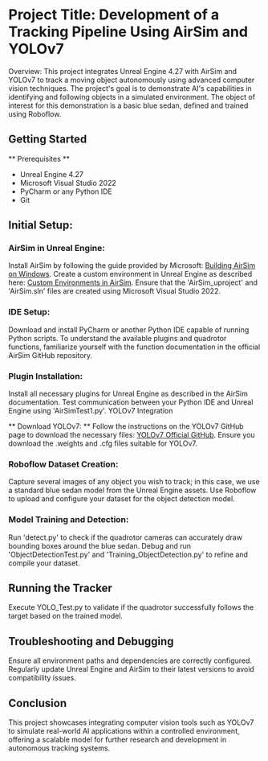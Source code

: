 # Project Title: Development of a Tracking Pipeline Using AirSim and YOLOv7
Overview: This project integrates Unreal Engine 4.27 with AirSim and YOLOv7 to track a moving object autonomously using advanced computer vision techniques. The project's goal is to demonstrate AI's capabilities in identifying and following objects in a simulated environment. The object of interest for this demonstration is a basic blue sedan, defined and trained using Roboflow.

## Getting Started
** Prerequisites ** 
  - Unreal Engine 4.27
  - Microsoft Visual Studio 2022
  - PyCharm or any Python IDE
  - Git

## Initial Setup:
### AirSim in Unreal Engine:
Install AirSim by following the guide provided by Microsoft:
[Building AirSim on Windows](https://microsoft.github.io/AirSim/build_windows/).
Create a custom environment in Unreal Engine as described here:
[Custom Environments in AirSim](https://microsoft.github.io/AirSim/unreal_custenv/).
Ensure that the 'AirSim_uproject' and 'AirSim.sln' files are created using Microsoft Visual Studio 2022.

### IDE Setup:
Download and install PyCharm or another Python IDE capable of running Python scripts.
To understand the available plugins and quadrotor functions, familiarize yourself with the function documentation in the official AirSim GitHub repository.

### Plugin Installation:
Install all necessary plugins for Unreal Engine as described in the AirSim documentation.
Test communication between your Python IDE and Unreal Engine using 'AirSimTest1.py'.
YOLOv7 Integration

** Download YOLOv7: **
Follow the instructions on the YOLOv7 GitHub page to download the necessary files:
[YOLOv7 Official GitHub](https://github.com/WongKinYiu/yolov7).
Ensure you download the .weights and .cfg files suitable for YOLOv7.

### Roboflow Dataset Creation:
Capture several images of any object you wish to track; in this case, we use a standard blue sedan model from the Unreal Engine assets.
Use Roboflow to upload and configure your dataset for the object detection model.

### Model Training and Detection:
Run 'detect.py' to check if the quadrotor cameras can accurately draw bounding boxes around the blue sedan.
Debug and run 'ObjectDetectionTest.py' and 'Training_ObjectDetection.py' to refine and compile your dataset.

## Running the Tracker
Execute YOLO_Test.py to validate if the quadrotor successfully follows the target based on the trained model.

## Troubleshooting and Debugging
Ensure all environment paths and dependencies are correctly configured.
Regularly update Unreal Engine and AirSim to their latest versions to avoid compatibility issues.

## Conclusion
This project showcases integrating computer vision tools such as YOLOv7 to simulate real-world AI applications within a controlled environment, offering a scalable model for further research and development in autonomous tracking systems.
